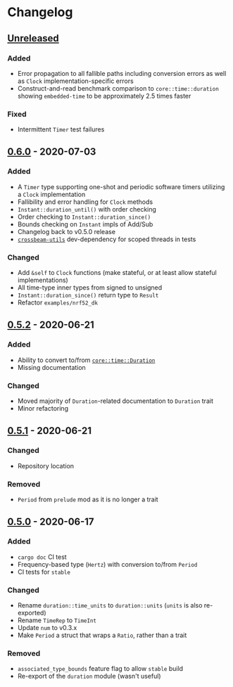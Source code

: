 # Changelog

## [Unreleased]

### Added

- Error propagation to all fallible paths including conversion errors as well as `Clock` implementation-specific errors
- Construct-and-read benchmark comparison to `core::time::duration` showing `embedded-time` to be approximately 2.5 times faster

### Fixed

- Intermittent `Timer` test failures

[unreleased]: https://github.com/FluenTech/embedded-time/compare/v0.6.0...HEAD

## [0.6.0] - 2020-07-03

### Added

- A `Timer` type supporting one-shot and periodic software timers utilizing a `Clock` implementation
- Fallibility and error handling for `Clock` methods
- `Instant::duration_until()` with order checking
- Order checking to `Instant::duration_since()`
- Bounds checking on `Instant` impls of Add/Sub
- Changelog back to v0.5.0 release
- [`crossbeam-utils`](https://crates.io/crates/crossbeam-utils) dev-dependency for scoped threads in tests

### Changed

- Add `&self` to `Clock` functions (make stateful, or at least allow stateful implementations)
- All time-type inner types from signed to unsigned
- `Instant::duration_since()` return type to `Result`
- Refactor `examples/nrf52_dk`

[0.6.0]: https://github.com/FluenTech/embedded-time/compare/v0.5.2...v0.6.0

## [0.5.2] - 2020-06-21

### Added

- Ability to convert to/from [`core::time::Duration`](https://doc.rust-lang.org/stable/core/time/struct.Duration.html)
- Missing documentation

### Changed

- Moved majority of `Duration`-related documentation to `Duration` trait
- Minor refactoring

[0.5.2]: https://github.com/FluenTech/embedded-time/compare/v0.5.1...v0.5.2


## [0.5.1] - 2020-06-21

### Changed

- Repository location

### Removed

- `Period` from `prelude` mod as it is no longer a trait

[0.5.1]: https://github.com/FluenTech/embedded-time/compare/v0.5.0...v0.5.1


## [0.5.0] - 2020-06-17

### Added

- `cargo doc` CI test
- Frequency-based type (`Hertz`) with conversion to/from `Period`
- CI tests for `stable`

### Changed

- Rename `duration::time_units` to `duration::units` (`units` is also re-exported)
- Rename `TimeRep` to `TimeInt`
- Update `num` to v0.3.x
- Make `Period` a struct that wraps a `Ratio`, rather than a trait 

### Removed

- `associated_type_bounds` feature flag to allow `stable` build
- Re-export of the `duration` module (wasn't useful)

[0.5.0]: https://github.com/FluenTech/embedded-time/compare/v0.4.0...v0.5.0
